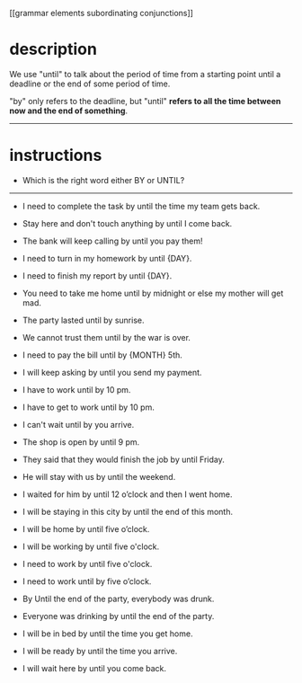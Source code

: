 [[grammar elements subordinating conjunctions]]

# description
We use "until" to talk about the period of time from a starting point until a deadline or the end of some period of time. 

"by" only refers to the deadline, but "until" **refers to all the time between now and the end of something**.

---
# instructions

- Which is the right word either BY or UNTIL?

---

- I need to complete the task by until the time my team gets back.
- Stay here and don't touch anything by until I come back.
- The bank will keep calling by until you pay them!
- I need to turn in my homework by until {DAY}.
- I need to finish my report by until {DAY}.

- You need to take me home until by midnight or else my mother will get mad.


- The party lasted until by sunrise.
- We cannot trust them until by the war is over.
 
- I need to pay the bill until by {MONTH} 5th.
- I will keep asking by until you send my payment.

- I have to work until by 10 pm.

- I have to get to work until by 10 pm.

- I can't wait until by you arrive.

- The shop is open by until 9 pm.

- They said that they would finish the job by until Friday.
- He will stay with us by until the weekend.
- I waited for him by until 12 o’clock and then I went home.

- I will be staying in this city by until the end of this month.

- I will be home by until five o’clock.
- I will be working by until five o'clock.
- I need to work by until five o'clock.

- I need to work until by five o’clock.

- By Until the end of the party, everybody was drunk.

- Everyone was drinking by until the end of the party.

- I will be in bed by until the time you get home.

- I will be ready by until the time you arrive.

- I will wait here by until you come back.